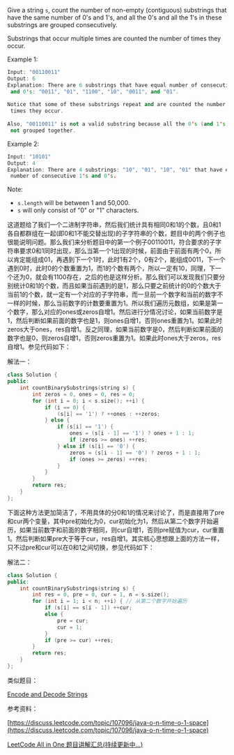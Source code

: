 Give a string `s`, count the number of non-empty (contiguous) substrings that have the same number of 0's and 1's, and all the 0's and all the 1's in these substrings are grouped consecutively.

Substrings that occur multiple times are counted the number of times they occur.

Example 1:

```cpp
Input: "00110011"
Output: 6
Explanation: There are 6 substrings that have equal number of consecutive 1's
 and 0's: "0011", "01", "1100", "10", "0011", and "01".
  
Notice that some of these substrings repeat and are counted the number of
 times they occur.
  
Also, "00110011" is not a valid substring because all the 0's (and 1's) are
 not grouped together.
```

Example 2:

```cpp
Input: "10101"
Output: 4
Explanation: There are 4 substrings: "10", "01", "10", "01" that have equal
 number of consecutive 1's and 0's.
```

Note:

- `s.length` will be between 1 and 50,000.
- `s` will only consist of "0" or "1" characters.

这道题给了我们一个二进制字符串，然后我们统计具有相同0和1的个数，且0和1各自都群组在一起(即0和1不能交替出现)的子字符串的个数，题目中的两个例子也很能说明问题。那么我们来分析题目中的第一个例子00110011，符合要求的子字符串要求0和1同时出现，那么当第一个1出现的时候，前面由于前面有两个0，所以肯定能组成01，再遇到下一个1时，此时1有2个，0有2个，能组成0011，下一个遇到0时，此时0的个数重置为1，而1的个数有两个，所以一定有10，同理，下一个还为0，就会有1100存在，之后的也是这样分析。那么我们可以发现我们只要分别统计0和1的个数，而且如果当前遇到的是1，那么只要之前统计的0的个数大于当前1的个数，就一定有一个对应的子字符串，而一旦前一个数字和当前的数字不一样的时候，那么当前数字的计数要重置为1。所以我们遍历元数组，如果是第一个数字，那么对应的ones或zeros自增1。然后进行分情况讨论，如果当前数字是1，然后判断如果前面的数字也是1，则ones自增1，否则ones重置为1。如果此时zeros大于ones，res自增1。反之同理，如果当前数字是0，然后判断如果前面的数字也是0，则zeros自增1，否则zeros重置为1。如果此时ones大于zeros，res自增1。参见代码如下：

解法一：

```cpp
class Solution {
public:
    int countBinarySubstrings(string s) {
        int zeros = 0, ones = 0, res = 0;
        for (int i = 0; i < s.size(); ++i) {
            if (i == 0) {
                (s[i] == '1') ? ++ones : ++zeros;
            } else {
                if (s[i] == '1') {
                    ones = (s[i - 1] == '1') ? ones + 1 : 1;
                    if (zeros >= ones) ++res;
                } else if (s[i] == '0') {
                    zeros = (s[i - 1] == '0') ? zeros + 1 : 1;
                    if (ones >= zeros) ++res;
                }
            }
        }
        return res;
    }
};
```

下面这种方法更加简洁了，不用具体的分0和1的情况来讨论了，而是直接用了pre和cur两个变量，其中pre初始化为0，cur初始化为1，然后从第二个数字开始遍历，如果当前数字和前面的数字相同，则cur自增1，否则pre赋值为cur，cur重置1。然后判断如果pre大于等于cur，res自增1。其实核心思想跟上面的方法一样，只不过pre和cur可以在0和1之间切换，参见代码如下：

解法二：

```cpp
class Solution {
public:
    int countBinarySubstrings(string s) {
        int res = 0, pre = 0, cur = 1, n = s.size();
        for (int i = 1; i < n; ++i) { // 从第二个数字开始遍历
            if (s[i] == s[i - 1]) ++cur;
            else {
                pre = cur;
                cur = 1;
            }
            if (pre >= cur) ++res;
        }
        return res;
    }
};
```

类似题目：

[Encode and Decode Strings](http://www.cnblogs.com/grandyang/p/5265628.html)

参考资料：

[https://discuss.leetcode.com/topic/107096/java-o-n-time-o-1-space](https://discuss.leetcode.com/topic/107096/java-o-n-time-o-1-space)

[LeetCode All in One 题目讲解汇总(持续更新中...)](http://www.cnblogs.com/grandyang/p/4606334.html)